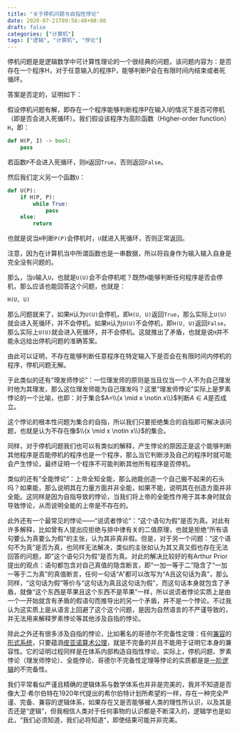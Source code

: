 ```yaml
---
title: "关于停机问题与自指性悖论"
date: 2020-07-21T09:56:48+08:00
draft: false
categories: ["计算机"]
tags: ["逻辑", "计算机", "悖论"]
---
```


停机问题是是逻辑数学中可计算性理论的一个很经典的问题，该问题内容为：是否存在一个程序H，对于任意输入的程序P，能够判断P会在有限时间内结束或者死循环。

答案是否定的，证明如下：

假设停机问题有解，即存在一个程序能够判断程序P在输入I的情况下是否可停机（即是否会进入死循环）。我们假设该程序为高阶函数（Higher-order function）`H`，即：

```python
def H(P, I) -> bool:
    pass
```

若函数`P`不会进入死循环，则`H`返回`True`，否则返回`False`。

然后我们定义另一个函数`U`：

```python
def U(P):
    if H(P, P):
        while True:
            pass
    else:
        return
```

也就是说当`H`判断`P(P)`会停机时，`U`就进入死循环，否则正常返回。

注意，因为在计算机当中所谓函数也是一串数据，所以将自身作为输入输入自身是完全没有问题的。

那么，当`U`输入`U`，也就是`U(U)`会不会停机呢？既然`H`能够判断任何程序是否会停机，那么应该也能回答这个问题，也就是：

```python
H(U, U)
```

那么问题就来了，如果`H`认为`U(U)`会停机，即`H(U, U)`返回`True`，那么实际上`U(U)`就会进入死循环，并不会停机。如果`H`认为`U(U)`不会停机，即`H(U, U)`返回`False`，那么实际上`U(U)`就会进入死循环，并不会停机。这就推出了矛盾，也就是说`H`并不能永远给出停机问题的准确答案。

由此可以证明，不存在能够判断任意程序在特定输入下是否会在有限时间内停机的程序，停机问题无解。

于此类似的还有“理发师悖论”：一位理发师的原则是当且仅当一个人不为自己理发时他为其理发，那么这位理发师能为自己理发吗？这里“理发师悖论”实际上是罗素悖论的一个比喻，也即：对于集合$A=\\{x \mid x \notin x\\}$判断$A \in A$是否成立。

这个悖论的根本性问题为集合的自指，所以我们只要拒绝集合的自指即可解决该问题，也就是认为不存在像$\\{x \mid x \notin x\\}$的集合。

同样，对于停机问题我们也可以有类似的解释，产生悖论的原因正是这个能够判断其他程序是否能停机的程序也是一个程序，那么当它判断涉及自己的程序时就可能会产生悖论，最终证明一个程序不可能判断其他所有程序是否停机。

类似的还有“全能悖论”：上帝全知全能，那么祂能创造一个自己搬不起来的石头吗？如果能，那么说明其在力量方面并非全能，如果不能，说明其在创造方面并非全能。这同样是因为自指导致的悖论，当我们将上帝的全能性作用于其本身时就会导致悖论，从而说明全能的上帝是不存在的。

此外还有一个最常见的悖论——“说谎者悖论”：“这个语句为假”是否为真。对此有许多解释，比如曾有人提出应拒绝与排中律有关的二值原理，也就是拒绝“所有语句要么为真要么为假”的主张，认为其非真非假。但是，对于另一个问题：“这个语句不为真”是否为真，也同样无法解决，类似的主张如认为其又真又假也存在无法回答的问题，即”这个语句只为假“是否为真。对此的解决比较好的有Arthur Prior提出的观点：语句都包含对自己真值的隐含断言，即“一加一等于二”隐含了“一加一等于二为真”的真值断言，任何一句话“A”都可以改写为“A且这句话为真”，那么同样，“这句话为假”等价与“这句话为真且这句话为假”，而这句话本身就包含了矛盾，就像“这个东西是苹果且这个东西不是苹果”一样，所以说谎者悖论实质上是由一个一开始就含有矛盾的假语句而推导出的另一个矛盾，并不是一个悖论。不过我认为这实质上是从语言上回避了这个这个问题，是因为自然语言的不严谨导致的，并无法用来解释罗素悖论等其他涉及自指的悖论。

除此之外还有很多涉及自指的悖论，比如著名的哥德尔不完备性定理：任何[兼容](https://zh.wikipedia.org/wiki/一致性_(逻辑))的[形式系统](https://zh.wikipedia.org/wiki/形式系統)，只要蕴涵[皮亚诺算术公理](https://zh.wikipedia.org/wiki/皮亚诺算术公理)，就是不完备的并且不能用于证明它本身的兼容性。它的证明过程同样是在体系内部构造自指性悖论。实际上，停机问题、罗素悖论（理发师悖论）、全能悖论、哥德尔不完备性定理等悖论的实质都是是[一阶逻辑](https://zh.wikipedia.org/wiki/一阶逻辑)的不完备性。

我们平常看似严谨且精确的逻辑体系与数学体系也并非是完美的，我并不知道是否像大卫‧希尔伯特在1920年代提出的希尔伯特计划所希望的一样，存在一种完全严谨、完备、兼容的逻辑体系，如果存在又是否能够被人类的理性所认识，以及其是否还是“逻辑”，但我相信人类对于任何事物的认识都是不断深入的，逻辑学也是如此，“我们必须知道，我们必将知道”，即使结果可能并非完美。